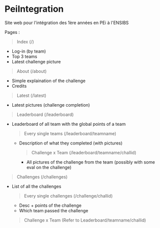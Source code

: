 # PeiIntegration
Site web pour l'intégration des 1ère années en PEi à l'ENSIBS

Pages : 
> Index (/)
- Log-in (by team)
- Top 3 teams
- Latest challenge picture
> About (/about)
- Simple explaination of the challenge
- Credits
> Latest (/latest)
- Latest pictures (challenge completion)
> Leaderboard (/leaderboard)
- Leaderboard of all team with the global points of a team
  > Every single teams (/leaderboard/teamname)
  - Description of what they completed (with pictures)
    >Challenge x Team (/leaderboard/teamname/challid)
    - All pictures of the challenge from the team (possibly with some eval on the challenge)
> Challenges (/challenges)
- List of all the challenges
  >Every single challenges (/challenge/challid)
  - Desc + points of the challenge
  - Which team passed the challenge
  > Challenge x Team (Refer to Leaderboard/teamname/challid)
